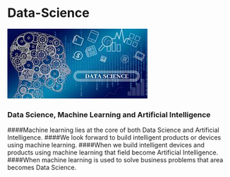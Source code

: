 # Data-Science
![](images/ds.jpg)
### Data Science, Machine Learning and Artificial Intelligence
####Machine learning lies at the core of both Data Science and Artificial Intelligence.
####We look forward to build intelligent products or devices using machine learning.
####When we build intelligent devices and products using machine learning that field become Artificial Intelligence.
####When machine learning is used to solve business problems that area becomes Data Science.
